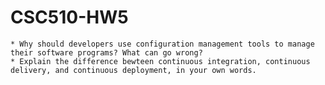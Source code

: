# CSC510-HW5

    * Why should developers use configuration management tools to manage their software programs? What can go wrong?
    * Explain the difference bewteen continuous integration, continuous delivery, and continuous deployment, in your own words.
